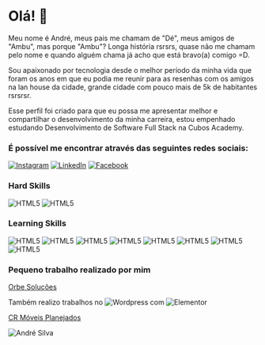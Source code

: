 # Olá! 👋

Meu nome é André, meus pais me chamam de "Dé", meus amigos de "Ambu", mas porque "Ambu"? Longa história rsrsrs, quase não me chamam pelo nome e quando alguém chama já acho que está bravo(a) comigo =D.

Sou apaixonado por tecnologia desde o melhor período da minha vida que foram os anos em que eu podia me reunir para as resenhas com os amigos na lan house da cidade, grande cidade com pouco mais de 5k de habitantes rsrsrsr.

Esse perfil foi criado para que eu possa me apresentar melhor e compartilhar o desenvolvimento da minha carreira, estou empenhado estudando Desenvolvimento de Software Full Stack na Cubos Academy.

### É possível me encontrar através das seguintes redes sociais:

[![Instagram](https://img.shields.io/badge/Instagram-E4405F?style=for-the-badge&logo=instagram&logoColor=white)](https://www.instagram.com/andreddsil/)
[![LinkedIn](https://img.shields.io/badge/LinkedIn-0077B5?style=for-the-badge&logo=linkedin&logoColor=white)](https://www.linkedin.com/in/andre-silva-726782221/)
[![Facebook](https://img.shields.io/badge/Facebook-1877F2?style=for-the-badge&logo=facebook&logoColor=white)](https://www.facebook.com/profile.php?id=100005350599813)

### Hard Skills
![HTML5](https://img.shields.io/badge/HTML5-E34F26?style=for-the-badge&logo=html5&logoColor=white)
![HTML5](https://img.shields.io/badge/CSS3-1572B6?style=for-the-badge&logo=css3&logoColor=white)

### Learning Skills
![HTML5](https://img.shields.io/badge/JavaScript-323330?style=for-the-badge&logo=javascript&logoColor=F7DF1E)
![HTML5](https://img.shields.io/badge/Node%20js-339933?style=for-the-badge&logo=nodedotjs&logoColor=white)
![HTML5](https://img.shields.io/badge/React-20232A?style=for-the-badge&logo=react&logoColor=61DAFB)
![HTML5](https://img.shields.io/badge/Sass-CC6699?style=for-the-badge&logo=sass&logoColor=white)
![HTML5](https://img.shields.io/badge/Docker-2CA5E0?style=for-the-badge&logo=docker&logoColor=white)
![HTML5](https://img.shields.io/badge/nestjs-E0234E?style=for-the-badge&logo=nestjs&logoColor=white)
![HTML5](https://img.shields.io/badge/next%20js-000000?style=for-the-badge&logo=nextdotjs&logoColor=white)
![HTML5](https://img.shields.io/badge/PostgreSQL-316192?style=for-the-badge&logo=postgresql&logoColor=white)

### Pequeno trabalho realizado por mim
[Orbe Soluções](https://www.orbesolucoes.com.br/)

Também realizo trabalhos no ![Wordpress](https://img.shields.io/badge/Wordpress-21759B?style=for-the-badge&logo=wordpress&logoColor=white)
com ![Elementor](https://img.shields.io/badge/Elementor-92003B?style=for-the-badge&logo=elementor&logoColor=white)

[CR Móveis Planejados](https://crmoveisplanejados.com.br/)

![André Silva](https://github-readme-stats.vercel.app/api?username=andreambu23&show_icons=true&theme=dracula)
